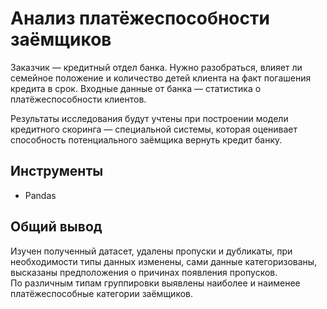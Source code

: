 # Анализ платёжеспособности заёмщиков

Заказчик — кредитный отдел банка. Нужно разобраться, влияет ли семейное положение и количество детей клиента на факт погашения кредита в срок. Входные данные от банка — статистика о платёжеспособности клиентов.

Результаты исследования будут учтены при построении модели кредитного скоринга — специальной системы, которая оценивает способность потенциального заёмщика вернуть кредит банку.

## Инструменты
- Pandas

## Общий вывод
Изучен полученный датасет, удалены пропуски и дубликаты, при необходимости типы данных изменены, сами данные категоризованы, высказаны предположения о причинах появления пропусков.  
По различным типам группировки выявлены наиболее и наименее платёжеспособные категории заёмщиков.